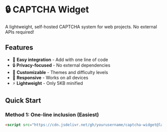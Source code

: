 # 🔒 CAPTCHA Widget

A lightweight, self-hosted CAPTCHA system for web projects. No external APIs required!

## Features

- 🚀 **Easy integration** - Add with one line of code
- 🔒 **Privacy-focused** - No external dependencies
- 🎨 **Customizable** - Themes and difficulty levels
- 📱 **Responsive** - Works on all devices
- ⚡ **Lightweight** - Only 5KB minified

## Quick Start

### Method 1: One-line inclusion (Easiest)
```html
<script src="https://cdn.jsdelivr.net/gh/yourusername/captcha-widget@latest/auto-loader.js"></script>
